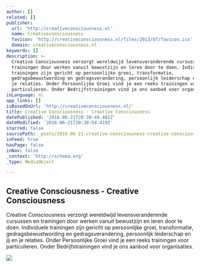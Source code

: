 ```yaml
---
author: []
related: []
publisher:
  url: 'http://creativeconsciousness.nl'
  name: Creativeconsciousness
  favicon: 'http://creativeconsciousness.nl/files/2013/07/favicon.ico'
  domain: creativeconsciousness.nl
keywords: []
description: >-
  Creative Consciousness verzorgt wereldwijd levensveranderende cursussen en
  trainingen door werken vanuit bewustzijn en leren door te doen. Individuele
  trainingen zijn gericht op persoonlijke groei, transformatie,
  gedragsbewustwording en gedragsverandering, persoonlijk leiderschap en jij en
  je relaties. Onder Persoonlijke Groei vind je een reeks trainingen voor
  particulieren. Onder Bedrijfstrainingen vind je ons aanbod voor organisaties.
inLanguage: nl
app_links: []
isBasedOnUrl: 'http://creativeconsciousness.nl/'
title: Creative Consciousness - Creative Consciousness
datePublished: '2016-06-21T20:39:49.482Z'
dateModified: '2016-06-21T20:38:54.419Z'
starred: false
sourcePath: _posts/2016-06-21-creative-consciousness-creative-consciousness.md
inFeed: true
hasPage: false
inNav: false
_context: 'http://schema.org'
_type: MediaObject

---
```

<article style=""><h1>Creative Consciousness - Creative Consciousness</h1><p>Creative Consciousness verzorgt wereldwijd levensveranderende cursussen en trainingen door werken vanuit bewustzijn en leren door te doen. Individuele trainingen zijn gericht op persoonlijke groei, transformatie, gedragsbewustwording en gedragsverandering, persoonlijk leiderschap en jij en je relaties. Onder Persoonlijke Groei vind je een reeks trainingen voor particulieren. Onder Bedrijfstrainingen vind je ons aanbod voor organisaties.</p><img src="http://creativeconsciousness.nl/files/2013/06/IMG_3577-645x319.jpg" /></article>